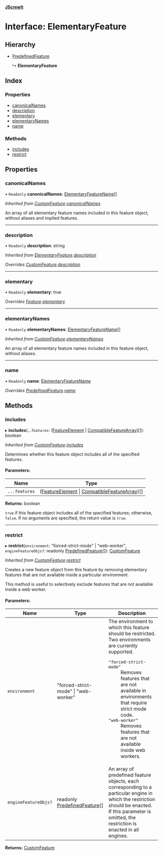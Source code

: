 **[JScrewIt](../README.md)**

# Interface: ElementaryFeature

## Hierarchy

* [PredefinedFeature](_jscrewit_.predefinedfeature.md)

  ↳ **ElementaryFeature**

## Index

### Properties

* [canonicalNames](_jscrewit_.elementaryfeature.md#canonicalnames)
* [description](_jscrewit_.elementaryfeature.md#description)
* [elementary](_jscrewit_.elementaryfeature.md#elementary)
* [elementaryNames](_jscrewit_.elementaryfeature.md#elementarynames)
* [name](_jscrewit_.elementaryfeature.md#name)

### Methods

* [includes](_jscrewit_.elementaryfeature.md#includes)
* [restrict](_jscrewit_.elementaryfeature.md#restrict)

## Properties

### canonicalNames

• `Readonly` **canonicalNames**: [ElementaryFeatureName](../modules/_jscrewit_.md#elementaryfeaturename)[]

*Inherited from [CustomFeature](_jscrewit_.customfeature.md).[canonicalNames](_jscrewit_.customfeature.md#canonicalnames)*

An array of all elementary feature names included in this feature object, without aliases
and implied features.

___

### description

• `Readonly` **description**: string

*Inherited from [ElementaryFeature](_jscrewit_.elementaryfeature.md).[description](_jscrewit_.elementaryfeature.md#description)*

*Overrides [CustomFeature](_jscrewit_.customfeature.md).[description](_jscrewit_.customfeature.md#description)*

___

### elementary

• `Readonly` **elementary**: true

*Overrides [Feature](_jscrewit_.feature.md).[elementary](_jscrewit_.feature.md#elementary)*

___

### elementaryNames

• `Readonly` **elementaryNames**: [ElementaryFeatureName](../modules/_jscrewit_.md#elementaryfeaturename)[]

*Inherited from [CustomFeature](_jscrewit_.customfeature.md).[elementaryNames](_jscrewit_.customfeature.md#elementarynames)*

An array of all elementary feature names included in this feature object, without
aliases.

___

### name

• `Readonly` **name**: [ElementaryFeatureName](../modules/_jscrewit_.md#elementaryfeaturename)

*Overrides [PredefinedFeature](_jscrewit_.predefinedfeature.md).[name](_jscrewit_.predefinedfeature.md#name)*

## Methods

### includes

▸ **includes**(...`features`: ([FeatureElement](../modules/_jscrewit_.md#featureelement) \| [CompatibleFeatureArray](../modules/_jscrewit_.md#compatiblefeaturearray))[]): boolean

*Inherited from [CustomFeature](_jscrewit_.customfeature.md).[includes](_jscrewit_.customfeature.md#includes)*

Determines whether this feature object includes all of the specified features.

#### Parameters:

Name | Type |
------ | ------ |
`...features` | ([FeatureElement](../modules/_jscrewit_.md#featureelement) \| [CompatibleFeatureArray](../modules/_jscrewit_.md#compatiblefeaturearray))[] |

**Returns:** boolean

`true` if this feature object includes all of the specified features; otherwise, `false`.
If no arguments are specified, the return value is `true`.

___

### restrict

▸ **restrict**(`environment`: \"forced-strict-mode\" \| \"web-worker\", `engineFeatureObjs?`: readonly [PredefinedFeature](_jscrewit_.predefinedfeature.md)[]): [CustomFeature](_jscrewit_.customfeature.md)

*Inherited from [CustomFeature](_jscrewit_.customfeature.md).[restrict](_jscrewit_.customfeature.md#restrict)*

Creates a new feature object from this feature by removing elementary features that are
not available inside a particular environment.

This method is useful to selectively exclude features that are not available inside a web
worker.

#### Parameters:

Name | Type | Description |
------ | ------ | ------ |
`environment` | \"forced-strict-mode\" \| \"web-worker\" |   The environment to which this feature should be restricted. Two environments are currently supported.  <dl>  <dt><code>"forced-strict-mode"</code></dt> <dd> Removes features that are not available in environments that require strict mode code. </dd>  <dt><code>"web-worker"</code></dt> <dd>Removes features that are not available inside web workers.</dd>  </dl>  |
`engineFeatureObjs?` | readonly [PredefinedFeature](_jscrewit_.predefinedfeature.md)[] |   An array of predefined feature objects, each corresponding to a particular engine in which the restriction should be enacted. If this parameter is omitted, the restriction is enacted in all engines.  |

**Returns:** [CustomFeature](_jscrewit_.customfeature.md)
